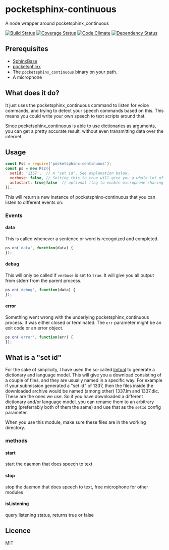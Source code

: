 # pocketsphinx-continuous
A node wrapper around pocketsphinx_continuous

[![Build Status](https://travis-ci.org/eiriksm/pocketsphinx-continuous-node.svg?branch=master)](https://travis-ci.org/eiriksm/pocketsphinx-continuous-node)
[![Coverage Status](https://coveralls.io/repos/eiriksm/pocketsphinx-continuous-node/badge.svg?branch=master)](https://coveralls.io/r/eiriksm/pocketsphinx-continuous-node?branch=master)
[![Code Climate](https://codeclimate.com/github/eiriksm/pocketsphinx-continuous-node/badges/gpa.svg)](https://codeclimate.com/github/eiriksm/pocketsphinx-continuous-node)
[![Dependency Status](https://david-dm.org/eiriksm/pocketsphinx-continuous-node.svg)](https://david-dm.org/eiriksm/pocketsphinx-continuous-node)

## Prerequisites

- [SphinxBase](http://cmusphinx.sourceforge.net/)
- [pocketsphinx](https://github.com/cmusphinx/pocketsphinx)
- The `pocketsphinx_continuous` binary on your path.
- A microphone

## What does it do?

It just uses the pocketsphinx_continuous command to listen for voice commands, and trying to detect your speech commands based on this. This means you could write your own speech to text scripts around that.

Since pocketsphinx_continuous is able to use dictionaries as arguments, you can get a pretty accurate result, without even transmitting data over the internet.

## Usage

```js
const Psc = require('pocketsphinx-continuous');
const ps = new Psc({
  setId: '1337',  // A "set id". See explanation below.
  verbose: false, // Setting this to true will give you a whole lot of debug output in your console.
  autostart: true|false  // optional flag to enable microphone sharing
});
```

This will return a new instance of pocketsphinx-continuous that you can listen to different events on:

### Events

#### data
This is called whenever a sentence or word is recognized and completed.
```js
ps.on('data', function(data) {
});
```

#### debug
This will only be called if `verbose` is set to `true`. It will give you all output from stderr from the parent process.
```js
ps.on('debug', function(data) {
});
```

#### error
Something went wrong with the underlying pocketsphinx_continuous process. It was either closed or terminated. The `err` parameter might be an exit code or an error object.
```js
ps.on('error', function(err) {
});
```

## What is a "set id"
For the sake of simplicity, I have used the so-called [lmtool](http://www.speech.cs.cmu.edu/tools/lmtool-new.html) to generate a dictionary and language model. This will give you a download consisting of a couple of files, and they are usually named in a specific way. For example if your submission generated a "set id" of 1337, then the files inside the downloaded archive would be named (among other) 1337.lm and 1337.dic. These are the ones we use. So if you have downloaded a different dictionary and/or language model, you can rename them to an arbitrary string (preferrably both of them the same) and use that as the `setId` config parameter.

When you use this module, make sure these files are in the working directory.


### methods

####  start

start the daemon that does speech to text 


####  stop

stop the daemon that does speech to text, free microphone for other modules


####   isListening

query listening status, returns true or false

## Licence
MIT
